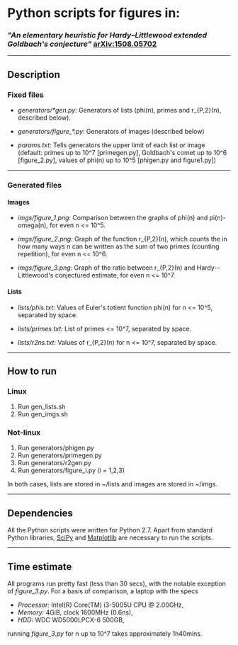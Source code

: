 # Python scripts for figures in:
### *"An elementary heuristic for Hardy–Littlewood extended Goldbach's conjecture"* [arXiv:1508.05702](https://arxiv.org/abs/1508.05702)
 
----
## Description
### Fixed files
* *generators/\*gen.py*: Generators of lists (phi(n), primes and r\_{P,2}(n), described below).

* *generators/figure_\*.py*: Generators of images (described below)

* *params.txt:* Tells generators the upper limit of each list or image (default: primes up to 10^7 [primegen.py], Goldbach's comet up to 10^6 [figure_2.py], values of phi(n) up to 10^5 [phigen.py and figure1.py])

----
### Generated files
#### Images
* *imgs/figure_1.png:* Comparison between the graphs of phi(n) and pi(n)-omega(n), for even n <= 10^5.

* *imgs/figure_2.png:* Graph of the function r\_{P,2}(n), which counts the in how many ways n can be written as the sum of two primes (counting repetition), for even n <= 10^6.

* *imgs/figure_3.png:* Graph of the ratio between r\_{P,2}(n) and Hardy--Littlewood's conjectured estimate, for even n <= 10^7.

#### Lists
* *lists/phis.txt:* Values of Euler's totient function phi(n) for n <= 10^5, separated by space.

* *lists/primes.txt:* List of primes <= 10^7, separated by space.

* *lists/r2ns.txt:* Values of r\_{P,2}(n) for n <= 10^7, separated by space.

----
## How to run

### Linux
 1. Run gen_lists.sh
 2. Run gen_imgs.sh
 
### Not-linux
 1. Run generators/phigen.py
 2. Run generators/primegen.py
 3. Run generators/r2gen.py
 4. Run generators/figure_i.py (i = 1,2,3)
 
In both cases, lists are stored in ~/lists and images are stored in ~/imgs.

----
## Dependencies

All the Python scripts were written for Python 2.7. Apart from standard Python libraries, [SciPy](https://www.scipy.org/) and [Matplotlib](https://matplotlib.org/) are necessary to run the scripts.

----
## Time estimate

All programs run pretty fast (less than 30 secs), with the notable exception of *figure_3.py*. For a basis of comparison, a laptop with the specs
* *Processor:* Intel(R) Core(TM) i3-5005U CPU @ 2.00GHz,
* *Memory:* 4GiB, clock 1600MHz (0.6ns),
* *HDD:* WDC WD5000LPCX-6 500GB,

running *figure_3.py* for n up to 10^7 takes approximately 1h40mins.
